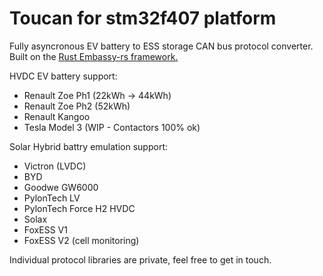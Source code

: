 # Toucan for stm32f407 platform

Fully asyncronous EV battery to ESS storage CAN bus protocol converter.
Built on the [Rust Embassy-rs framework.](https://embassy.dev)

HVDC EV battery support:

* Renault Zoe Ph1 (22kWh -> 44kWh)
* Renault Zoe Ph2 (52kWh)
* Renault Kangoo
* Tesla Model 3 (WIP - Contactors 100% ok)

Solar Hybrid battry emulation support:

* Victron (LVDC)
* BYD
* Goodwe GW6000
* PylonTech LV
* PylonTech Force H2 HVDC
* Solax
* FoxESS V1
* FoxESS V2 (cell monitoring)

Individual protocol libraries are private, feel free to get in touch.
